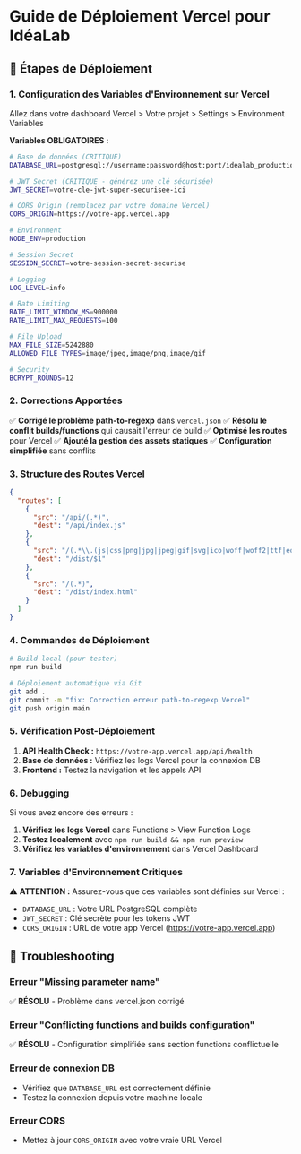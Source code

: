# Guide de Déploiement Vercel pour IdéaLab

## 🚀 Étapes de Déploiement

### 1. Configuration des Variables d'Environnement sur Vercel

Allez dans votre dashboard Vercel > Votre projet > Settings > Environment Variables

**Variables OBLIGATOIRES :**

```bash
# Base de données (CRITIQUE)
DATABASE_URL=postgresql://username:password@host:port/idealab_production

# JWT Secret (CRITIQUE - générez une clé sécurisée)
JWT_SECRET=votre-cle-jwt-super-securisee-ici

# CORS Origin (remplacez par votre domaine Vercel)
CORS_ORIGIN=https://votre-app.vercel.app

# Environment
NODE_ENV=production

# Session Secret
SESSION_SECRET=votre-session-secret-securise

# Logging
LOG_LEVEL=info

# Rate Limiting
RATE_LIMIT_WINDOW_MS=900000
RATE_LIMIT_MAX_REQUESTS=100

# File Upload
MAX_FILE_SIZE=5242880
ALLOWED_FILE_TYPES=image/jpeg,image/png,image/gif

# Security
BCRYPT_ROUNDS=12
```

### 2. Corrections Apportées

✅ **Corrigé le problème path-to-regexp** dans `vercel.json`
✅ **Résolu le conflit builds/functions** qui causait l'erreur de build
✅ **Optimisé les routes** pour Vercel
✅ **Ajouté la gestion des assets statiques**
✅ **Configuration simplifiée** sans conflits

### 3. Structure des Routes Vercel

```json
{
  "routes": [
    {
      "src": "/api/(.*)",
      "dest": "/api/index.js"
    },
    {
      "src": "/(.*\\.(js|css|png|jpg|jpeg|gif|svg|ico|woff|woff2|ttf|eot))",
      "dest": "/dist/$1"
    },
    {
      "src": "/(.*)",
      "dest": "/dist/index.html"
    }
  ]
}
```

### 4. Commandes de Déploiement

```bash
# Build local (pour tester)
npm run build

# Déploiement automatique via Git
git add .
git commit -m "fix: Correction erreur path-to-regexp Vercel"
git push origin main
```

### 5. Vérification Post-Déploiement

1. **API Health Check :** `https://votre-app.vercel.app/api/health`
2. **Base de données :** Vérifiez les logs Vercel pour la connexion DB
3. **Frontend :** Testez la navigation et les appels API

### 6. Debugging

Si vous avez encore des erreurs :

1. **Vérifiez les logs Vercel** dans Functions > View Function Logs
2. **Testez localement** avec `npm run build && npm run preview`
3. **Vérifiez les variables d'environnement** dans Vercel Dashboard

### 7. Variables d'Environnement Critiques

⚠️ **ATTENTION :** Assurez-vous que ces variables sont définies sur Vercel :

- `DATABASE_URL` : Votre URL PostgreSQL complète
- `JWT_SECRET` : Clé secrète pour les tokens JWT
- `CORS_ORIGIN` : URL de votre app Vercel (https://votre-app.vercel.app)

## 🔧 Troubleshooting

### Erreur "Missing parameter name"
✅ **RÉSOLU** - Problème dans vercel.json corrigé

### Erreur "Conflicting functions and builds configuration"
✅ **RÉSOLU** - Configuration simplifiée sans section functions conflictuelle

### Erreur de connexion DB
- Vérifiez que `DATABASE_URL` est correctement définie
- Testez la connexion depuis votre machine locale

### Erreur CORS
- Mettez à jour `CORS_ORIGIN` avec votre vraie URL Vercel
